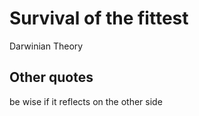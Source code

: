# Survival of the fittest

Darwinian Theory

## Other quotes

be wise if it reflects on the other side
